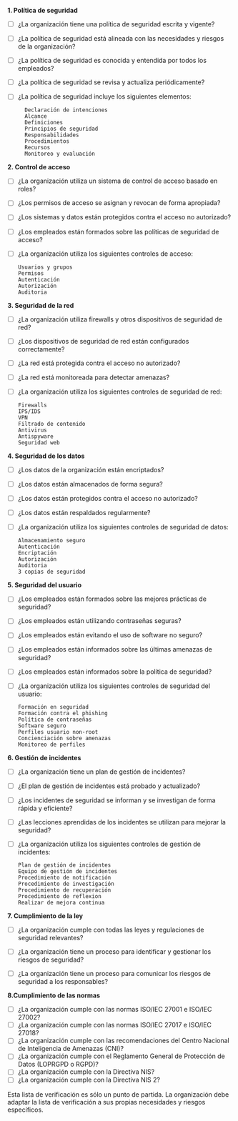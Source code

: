 **1. Política de seguridad**

- [ ] ¿La organización tiene una política de seguridad escrita y vigente?
- [ ] ¿La política de seguridad está alineada con las necesidades y riesgos de la organización?
- [ ] ¿La política de seguridad es conocida y entendida por todos los empleados?
- [ ] ¿La política de seguridad se revisa y actualiza periódicamente?
- [ ] ¿La política de seguridad incluye los siguientes elementos:
      
        Declaración de intenciones
        Alcance
        Definiciones
        Principios de seguridad
        Responsabilidades
        Procedimientos
        Recursos
        Monitoreo y evaluación

**2. Control de acceso**

- [ ] ¿La organización utiliza un sistema de control de acceso basado en roles?
- [ ] ¿Los permisos de acceso se asignan y revocan de forma apropiada?
- [ ] ¿Los sistemas y datos están protegidos contra el acceso no autorizado?
- [ ] ¿Los empleados están formados sobre las políticas de seguridad de acceso?
- [ ] ¿La organización utiliza los siguientes controles de acceso:
      
      Usuarios y grupos
      Permisos
      Autenticación
      Autorización
      Auditoria

**3. Seguridad de la red**

- [ ] ¿La organización utiliza firewalls y otros dispositivos de seguridad de red?
- [ ] ¿Los dispositivos de seguridad de red están configurados correctamente?
- [ ] ¿La red está protegida contra el acceso no autorizado?
- [ ] ¿La red está monitoreada para detectar amenazas?
- [ ] ¿La organización utiliza los siguientes controles de seguridad de red:
      
      Firewalls
      IPS/IDS
      VPN
      Filtrado de contenido
      Antivirus
      Antispyware
      Seguridad web

**4. Seguridad de los datos**

- [ ] ¿Los datos de la organización están encriptados?
- [ ] ¿Los datos están almacenados de forma segura?
- [ ] ¿Los datos están protegidos contra el acceso no autorizado?
- [ ] ¿Los datos están respaldados regularmente?
- [ ] ¿La organización utiliza los siguientes controles de seguridad de datos:
      
      
      Almacenamiento seguro
      Autenticación
      Encriptación
      Autorización
      Auditoria
      3 copias de seguridad
      

**5. Seguridad del usuario**

- [ ] ¿Los empleados están formados sobre las mejores prácticas de seguridad?
- [ ] ¿Los empleados están utilizando contraseñas seguras?
- [ ] ¿Los empleados están evitando el uso de software no seguro?
- [ ] ¿Los empleados están informados sobre las últimas amenazas de seguridad?
- [ ] ¿Los empleados están informados sobre la política de seguridad?
- [ ] ¿La organización utiliza los siguientes controles de seguridad del usuario:
      
      Formación en seguridad
      Formación contra el phishing
      Política de contraseñas
      Software seguro
      Perfiles usuario non-root
      Concienciación sobre amenazas
      Monitoreo de perfiles

**6. Gestión de incidentes**

- [ ] ¿La organización tiene un plan de gestión de incidentes?
- [ ] ¿El plan de gestión de incidentes está probado y actualizado?
- [ ] ¿Los incidentes de seguridad se informan y se investigan de forma rápida y eficiente?
- [ ] ¿Las lecciones aprendidas de los incidentes se utilizan para mejorar la seguridad?
- [ ] ¿La organización utiliza los siguientes controles de gestión de incidentes:
      
      Plan de gestión de incidentes
      Equipo de gestión de incidentes
      Procedimiento de notificación
      Procedimiento de investigación
      Procedimiento de recuperación
      Procedimiento de reflexion
      Realizar de mejora continua

**7. Cumplimiento de la ley**

- [ ] ¿La organización cumple con todas las leyes y regulaciones de seguridad relevantes?
- [ ] ¿La organización tiene un proceso para identificar y gestionar los riesgos de seguridad?
- [ ] ¿La organización tiene un proceso para comunicar los riesgos de seguridad a los responsables?


**8.Cumplimiento de las normas**

- [ ] ¿La organización cumple con las normas ISO/IEC 27001 e ISO/IEC 27002?
- [ ] ¿La organización cumple con las normas ISO/IEC 27017 e ISO/IEC 27018?
- [ ] ¿La organización cumple con las recomendaciones del Centro Nacional de Inteligencia de Amenazas (CNI)?
- [ ] ¿La organización cumple con el Reglamento General de Protección de Datos (LOPRGPD o RGPD)?
- [ ] ¿La organización cumple con la Directiva NIS?
- [ ] ¿La organización cumple con la Directiva NIS 2?

Esta lista de verificación es sólo un punto de partida. La organización debe adaptar la lista de verificación a sus propias necesidades y riesgos específicos.
